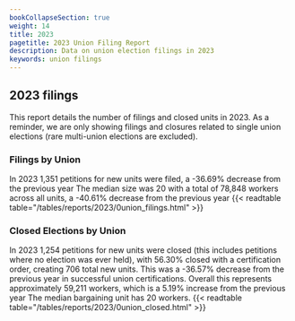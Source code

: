 ```yaml
---
bookCollapseSection: true
weight: 14
title: 2023
pagetitle: 2023 Union Filing Report
description: Data on union election filings in 2023
keywords: union filings
---
```


## 2023 filings

This report details the number of filings and closed units in 2023. As a reminder, we are only showing filings and closures related to single union elections (rare multi-union elections are excluded).

### Filings by Union
In 2023 1,351 petitions for new units were filed, a -36.69% decrease from the previous year The median size was 20 with a total of 78,848 workers across all units, a -40.61% decrease from the previous year
{{< readtable table="/tables/reports/2023/0union_filings.html" >}}

### Closed Elections by Union
In 2023 1,254 petitions for new units were closed (this includes petitions where no election was ever held), with 56.30% closed with a certification order, creating 706 total new units. This was a -36.57% decrease from the previous year in successful union certifications. Overall this represents approximately 59,211 workers, which is a 5.19% increase from the previous year The median bargaining unit has 20 workers.
{{< readtable table="/tables/reports/2023/0union_closed.html" >}}
